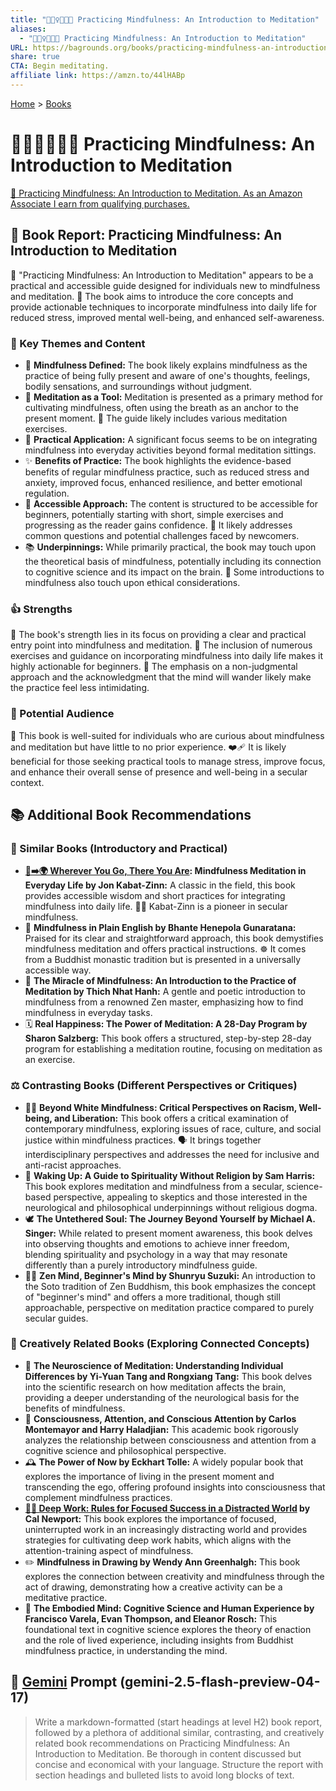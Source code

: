 ```yaml
---
title: "🧘🏼‍♀️👩🏼‍🏫 Practicing Mindfulness: An Introduction to Meditation"
aliases:
  - "🧘🏼‍♀️👩🏼‍🏫 Practicing Mindfulness: An Introduction to Meditation"
URL: https://bagrounds.org/books/practicing-mindfulness-an-introduction-to-meditation
share: true
CTA: Begin meditating.
affiliate link: https://amzn.to/44lHABp
---
```

[Home](../index.md) > [Books](./index.md)  
# 🧘🏼‍♀️👩🏼‍🏫 Practicing Mindfulness: An Introduction to Meditation  
[🛒 Practicing Mindfulness: An Introduction to Meditation. As an Amazon Associate I earn from qualifying purchases.](https://amzn.to/44lHABp)  
  
## 📖 Book Report: Practicing Mindfulness: An Introduction to Meditation  
  
🧘 "Practicing Mindfulness: An Introduction to Meditation" appears to be a practical and accessible guide designed for individuals new to mindfulness and meditation. 📖 The book aims to introduce the core concepts and provide actionable techniques to incorporate mindfulness into daily life for reduced stress, improved mental well-being, and enhanced self-awareness.  
  
### 🔑 Key Themes and Content  
  
* 🧠 **Mindfulness Defined:** The book likely explains mindfulness as the practice of being fully present and aware of one's thoughts, feelings, bodily sensations, and surroundings without judgment.  
* 🧘 **Meditation as a Tool:** Meditation is presented as a primary method for cultivating mindfulness, often using the breath as an anchor to the present moment. 🧘 The guide likely includes various meditation exercises.  
* 🌱 **Practical Application:** A significant focus seems to be on integrating mindfulness into everyday activities beyond formal meditation sittings.  
* ✨ **Benefits of Practice:** The book highlights the evidence-based benefits of regular mindfulness practice, such as reduced stress and anxiety, improved focus, enhanced resilience, and better emotional regulation.  
* 🤝 **Accessible Approach:** The content is structured to be accessible for beginners, potentially starting with short, simple exercises and progressing as the reader gains confidence. 🤔 It likely addresses common questions and potential challenges faced by newcomers.  
* 📚 **Underpinnings:** While primarily practical, the book may touch upon the theoretical basis of mindfulness, potentially including its connection to cognitive science and its impact on the brain. 📜 Some introductions to mindfulness also touch upon ethical considerations.  
  
### 👍 Strengths  
  
💪 The book's strength lies in its focus on providing a clear and practical entry point into mindfulness and meditation. 📝 The inclusion of numerous exercises and guidance on incorporating mindfulness into daily life makes it highly actionable for beginners. 🧘 The emphasis on a non-judgmental approach and the acknowledgment that the mind will wander likely make the practice feel less intimidating.  
  
### 🎯 Potential Audience  
  
👤 This book is well-suited for individuals who are curious about mindfulness and meditation but have little to no prior experience. ❤️‍🩹 It is likely beneficial for those seeking practical tools to manage stress, improve focus, and enhance their overall sense of presence and well-being in a secular context.  
  
## 📚 Additional Book Recommendations  
  
### 📖 Similar Books (Introductory and Practical)  
  
* **[👣➡️🌍 Wherever You Go, There You Are](./wherever-you-go-there-you-are.md): Mindfulness Meditation in Everyday Life by Jon Kabat-Zinn:** A classic in the field, this book provides accessible wisdom and short practices for integrating mindfulness into daily life. 👨‍🏫 Kabat-Zinn is a pioneer in secular mindfulness.  
* 📝 **Mindfulness in Plain English by Bhante Henepola Gunaratana:** Praised for its clear and straightforward approach, this book demystifies mindfulness meditation and offers practical instructions. ☸️ It comes from a Buddhist monastic tradition but is presented in a universally accessible way.  
* 🌸 **The Miracle of Mindfulness: An Introduction to the Practice of Meditation by Thich Nhat Hanh:** A gentle and poetic introduction to mindfulness from a renowned Zen master, emphasizing how to find mindfulness in everyday tasks.  
* 🗓️ **Real Happiness: The Power of Meditation: A 28-Day Program by Sharon Salzberg:** This book offers a structured, step-by-step 28-day program for establishing a meditation routine, focusing on meditation as an exercise.  
  
### ⚖️ Contrasting Books (Different Perspectives or Critiques)  
  
* ✊🏾 **Beyond White Mindfulness: Critical Perspectives on Racism, Well-being, and Liberation:** This book offers a critical examination of contemporary mindfulness, exploring issues of race, culture, and social justice within mindfulness practices. 🗣️ It brings together interdisciplinary perspectives and addresses the need for inclusive and anti-racist approaches.  
* 🧠 **Waking Up: A Guide to Spirituality Without Religion by Sam Harris:** This book explores meditation and mindfulness from a secular, science-based perspective, appealing to skeptics and those interested in the neurological and philosophical underpinnings without religious dogma.  
* 🕊️ **The Untethered Soul: The Journey Beyond Yourself by Michael A. Singer:** While related to present moment awareness, this book delves into observing thoughts and emotions to achieve inner freedom, blending spirituality and psychology in a way that may resonate differently than a purely introductory mindfulness guide.  
* 🧘‍♀️ **Zen Mind, Beginner's Mind by Shunryu Suzuki:** An introduction to the Soto tradition of Zen Buddhism, this book emphasizes the concept of "beginner's mind" and offers a more traditional, though still approachable, perspective on meditation practice compared to purely secular guides.  
  
### 🎨 Creatively Related Books (Exploring Connected Concepts)  
  
* 🔬 **The Neuroscience of Meditation: Understanding Individual Differences by Yi-Yuan Tang and Rongxiang Tang:** This book delves into the scientific research on how meditation affects the brain, providing a deeper understanding of the neurological basis for the benefits of mindfulness.  
* 🤔 **Consciousness, Attention, and Conscious Attention by Carlos Montemayor and Harry Haladjian:** This academic book rigorously analyzes the relationship between consciousness and attention from a cognitive science and philosophical perspective.  
* 🕰️ **The Power of Now by Eckhart Tolle:** A widely popular book that explores the importance of living in the present moment and transcending the ego, offering profound insights into consciousness that complement mindfulness practices.  
* **[🤿💼 Deep Work: Rules for Focused Success in a Distracted World](./deep-work.md) by Cal Newport:** This book explores the importance of focused, uninterrupted work in an increasingly distracting world and provides strategies for cultivating deep work habits, which aligns with the attention-training aspect of mindfulness.  
* ✏️ **Mindfulness in Drawing by Wendy Ann Greenhalgh:** This book explores the connection between creativity and mindfulness through the act of drawing, demonstrating how a creative activity can be a meditative practice.  
* 🧠 **The Embodied Mind: Cognitive Science and Human Experience by Francisco Varela, Evan Thompson, and Eleanor Rosch:** This foundational text in cognitive science explores the theory of enaction and the role of lived experience, including insights from Buddhist mindfulness practice, in understanding the mind.  
  
## 💬 [Gemini](../software/gemini.md) Prompt (gemini-2.5-flash-preview-04-17)  
> Write a markdown-formatted (start headings at level H2) book report, followed by a plethora of additional similar, contrasting, and creatively related book recommendations on Practicing Mindfulness: An Introduction to Meditation. Be thorough in content discussed but concise and economical with your language. Structure the report with section headings and bulleted lists to avoid long blocks of text.